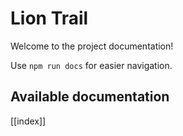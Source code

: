 # Lion Trail

Welcome to the project documentation!

Use `npm run docs` for easier navigation.

## Available documentation

[[index]]
